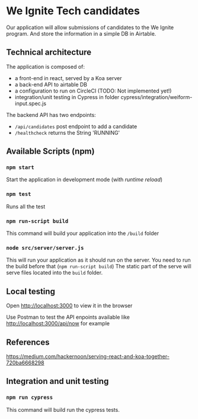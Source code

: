 # We Ignite Tech candidates

Our application will allow submissions of candidates to the We Ignite program. And store the information in a simple DB in Airtable.

## Technical architecture
The application is composed of:
 - a front-end in react, served by a Koa server
 - a back-end API to airtable DB
 - a configuration to run on CircleCI (TODO: Not implemented yet!)
 - integration/unit testing in Cypress in folder cypress/integration/weiform-input.spec.js

The backend API has two endpoints:
 - `/api/candidates` post endpoint to add a candidate
 - `/healthcheck` returns the String 'RUNNING'


## Available Scripts (npm)

### `npm start`

Start the application in development mode (with _runtime reload_)

### `npm test`

Runs all the test

### `npm run-script build`

This command will build your application into the `/build` folder

### `node src/server/server.js`


This will run your application as it should run on the server. You need to run the build before that (`npm run-script build`)
The static part of the serve will serve files located into the `build` folder.

## Local testing

Open [http://localhost:3000](http://localhost:3000) to view it in the browser

Use Postman to test the API enpoints available like [http://localhost:3000/api/now](http://localhost:3000/api/now) for example

## References
https://medium.com/hackernoon/serving-react-and-koa-together-720ba6668298

## Integration and unit testing
### `npm run cypress`

This command will build run the cypress tests.
